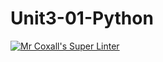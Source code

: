 # Unit3-01-Python
[![Mr Coxall's Super Linter](https://github.com/ICS3U-Programming-JessahT/Unit3-01-Python/workflows/Mr%20Coxall's%20Super%20Linter/badge.svg)](https://github.com/ICS3U-Programming-JessahT/Unit3-01-Python/actions/)

